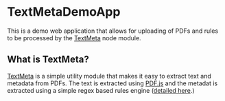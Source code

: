 # TextMetaDemoApp

This is a demo web application that allows for uploading of PDFs and rules to be processed by the [TextMeta](https://github.com/m-gagne/TextMeta) node module.

## What is TextMeta?

[TextMeta](https://github.com/m-gagne/TextMeta) is a simple utility module that makes it easy to extract text and metadata from PDFs. The text is extracted using [PDF.js](https://github.com/mozilla/pdf.js) and the metadat is extracted using a simple regex based rules engine ([detailed here](https://github.com/m-gagne/textmeta).)
